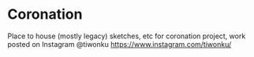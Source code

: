 # Coronation
Place to house (mostly legacy) sketches, etc for coronation project, work posted on Instagram @tiwonku https://www.instagram.com/tiwonku/
